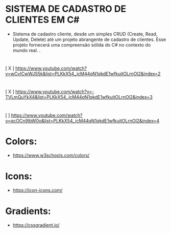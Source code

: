 # SISTEMA DE CADASTRO DE CLIENTES EM C#
 - Sistema de cadastro cliente, desde um simples CRUD (Create, Read, Update, Delete) até um projeto abrangente de cadastro de clientes. 
Esse projeto fornecerá uma compreensão sólida do C# no contexto do mundo real.
.
#
[ X ] https://www.youtube.com/watch?v=wCvICwWJS5k&list=PLKkX54_jcM44qN1qkdE1wfkuitOLrnOl2&index=2

#
[ X ] https://www.youtube.com/watch?v=-TVLmQuYkX4&list=PLKkX54_jcM44qN1qkdE1wfkuitOLrnOl2&index=3

#
[  ] https://www.youtube.com/watch?v=qcOCn9lbW0o&list=PLKkX54_jcM44qN1qkdE1wfkuitOLrnOl2&index=4


# Colors:
- https://www.w3schools.com/colors/
  
# Icons:
 - https://icon-icons.com/

# Gradients:
 - https://cssgradient.io/
   




